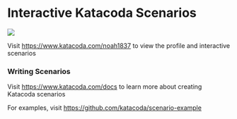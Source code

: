 # Interactive Katacoda Scenarios

[![](http://shields.katacoda.com/katacoda/noah1837/count.svg)](https://www.katacoda.com/noah1837 "Get your profile on Katacoda.com")

Visit https://www.katacoda.com/noah1837 to view the profile and interactive scenarios

### Writing Scenarios
Visit https://www.katacoda.com/docs to learn more about creating Katacoda scenarios

For examples, visit https://github.com/katacoda/scenario-example
